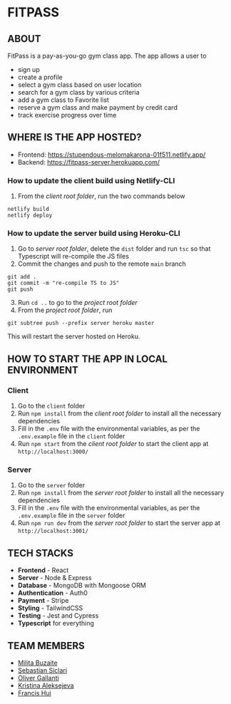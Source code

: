 # FITPASS 

## ABOUT
FitPass is a pay-as-you-go gym class app. The app allows a user to 
* sign up
* create a profile
* select a gym class based on user location
* search for a gym class by various criteria
* add a gym class to Favorite list
* reserve a gym class and make payment by credit card
* track exercise progress over time

## WHERE IS THE APP HOSTED?
* Frontend: https://stupendous-melomakarona-01f511.netlify.app/
* Backend: https://fitpass-server.herokuapp.com/
### How to update the client build using Netlify-CLI
1. From the *client root folder*, run the two commands below
```
netlify build
netlify deploy
```
### How to update the server build using Heroku-CLI
1. Go to *server root folder*, delete the ``dist`` folder and run ``tsc`` so that Typescript will re-compile the JS files
2. Commit the changes and push to the remote ``main`` branch
```
git add .
git commit -m "re-compile TS to JS"
git push
```
3. Run ``cd ..`` to go to the *project root folder*
4. From the *project root folder*, run 
```
git subtree push --prefix server heroku master
```
This will restart the server hosted on Heroku.

## HOW TO START THE APP IN LOCAL ENVIRONMENT
### Client
1. Go to the ``client`` folder 
2. Run ``npm install`` from the *client root folder* to install all the necessary dependencies
3. Fill in the ``.env`` file with the environmental variables, as per the ``.env.example`` file in the ``client`` folder
4. Run ``npm start`` from the *client root folder* to start the client app at ``http://localhost:3000/``

### Server
1. Go to the ``server`` folder 
2. Run ``npm install`` from the *server root folder* to install all the necessary dependencies
3. Fill in the ``.env`` file with the environmental variables, as per the ``.env.example`` file in the ``server`` folder
4. Run ``npm run dev`` from the *server root folder* to start the server app at ``http://localhost:3001/``

## TECH STACKS
* **Frontend** - React
* **Server** - Node & Express
* **Database** - MongoDB with Mongoose ORM
* **Authentication** - Auth0
* **Payment** - Stripe
* **Styling** - TailwindCSS
* **Testing** - Jest and Cypress
* **Typescript** for everything


## TEAM MEMBERS
* [Milita Buzaite](https://github.com/militabu)
* [Sebastian Siclari](https://github.com/SebSiclari)
* [Oliver Gallanti](https://github.com/OliverGallanti)
* [Kristina Aleksejeva](https://github.com/kristi-al)
* [Francis Hui](https://github.com/francisldn)